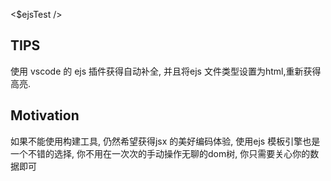 <$ejsTest />

## TIPS

使用 vscode 的 ejs 插件获得自动补全, 并且将ejs 文件类型设置为html,重新获得高亮.

## Motivation

如果不能使用构建工具, 仍然希望获得jsx 的美好编码体验, 使用ejs 模板引擎也是一个不错的选择, 你不用在一次次的手动操作无聊的dom树, 你只需要关心你的数据即可
